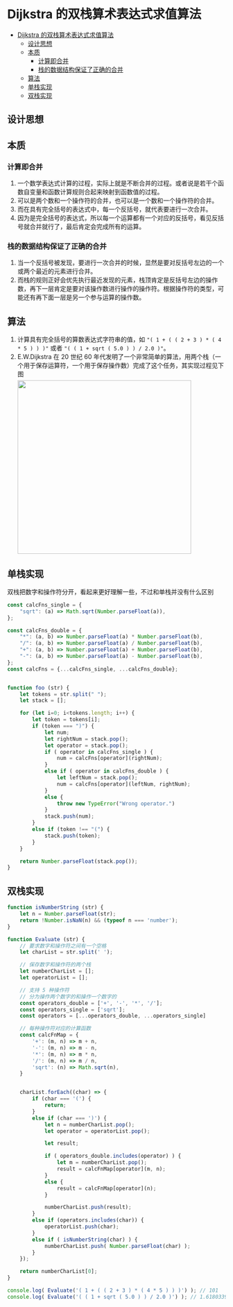 # Dijkstra 的双栈算术表达式求值算法


<!-- TOC -->

- [Dijkstra 的双栈算术表达式求值算法](#dijkstra-的双栈算术表达式求值算法)
    - [设计思想](#设计思想)
    - [本质](#本质)
        - [计算即合并](#计算即合并)
        - [栈的数据结构保证了正确的合并](#栈的数据结构保证了正确的合并)
    - [算法](#算法)
    - [单栈实现](#单栈实现)
    - [双栈实现](#双栈实现)

<!-- /TOC -->


## 设计思想


## 本质
### 计算即合并
1. 一个数学表达式计算的过程，实际上就是不断合并的过程。或者说是若干个函数自变量和函数计算规则合起来映射到函数值的过程。
2. 可以是两个数和一个操作符的合并，也可以是一个数和一个操作符的合并。
3. 而在具有完全括号的表达式中，每一个反括号，就代表要进行一次合并。
4. 因为是完全括号的表达式，所以每一个运算都有一个对应的反括号，看见反括号就合并就行了，最后肯定会完成所有的运算。

### 栈的数据结构保证了正确的合并
1. 当一个反括号被发现，要进行一次合并的时候，显然是要对反括号左边的一个或两个最近的元素进行合并。
2. 而栈的规则正好会优先执行最近发现的元素，栈顶肯定是反括号左边的操作数，再下一层肯定是要对该操作数进行操作的操作符。根据操作符的类型，可能还有再下面一层是另一个参与运算的操作数。


## 算法
1. 计算具有完全括号的算数表达式字符串的值，如 `"( 1 + ( ( 2 + 3 ) * ( 4 * 5 ) ) )"` 或者 `"( ( 1 + sqrt ( 5.0 ) ) / 2.0 )"`。
2. E.W.Dijkstra 在 20 世纪 60 年代发明了一个非常简单的算法，用两个栈（一个用于保存运算符，一个用于保存操作数）完成了这个任务，其实现过程见下图
    <img src="./images/01.png" width="400" style="display: block; margin: 5px 0 10px;" />


## 单栈实现
双栈把数字和操作符分开，看起来更好理解一些，不过和单栈并没有什么区别
```js
const calcFns_single = {
    "sqrt": (a) => Math.sqrt(Number.parseFloat(a)),
};

const calcFns_double = {
    "*": (a, b) => Number.parseFloat(a) * Number.parseFloat(b),
    "/": (a, b) => Number.parseFloat(a) / Number.parseFloat(b),
    "+": (a, b) => Number.parseFloat(a) + Number.parseFloat(b),
    "-": (a, b) => Number.parseFloat(a) - Number.parseFloat(b),
};
const calcFns = {...calcFns_single, ...calcFns_double};


function foo (str) {
    let tokens = str.split(" ");
    let stack = [];

    for (let i=0; i<tokens.length; i++) {
        let token = tokens[i];
        if (token === ")") {
            let num;
            let rightNum = stack.pop();
            let operator = stack.pop();
            if ( operator in calcFns_single ) {
                num = calcFns[operator](rightNum); 
            }
            else if ( operator in calcFns_double ) {
                let leftNum = stack.pop();
                num = calcFns[operator](leftNum, rightNum);
            }
            else {
                throw new TypeError("Wrong operator.")
            }
            stack.push(num);
        }
        else if (token !== "(") {
            stack.push(token);
        }
    }

    return Number.parseFloat(stack.pop());
}
```


## 双栈实现
```js
function isNumberString (str) {
    let n = Number.parseFloat(str);
    return !Number.isNaN(n) && (typeof n === 'number');
}

function Evaluate (str) {
    // 要求数字和操作符之间有一个空格
    let charList = str.split(' ');

    // 保存数字和操作符的两个栈
    let numberCharList = [];
    let operatorList = [];

    // 支持 5 种操作符
    // 分为操作两个数字的和操作一个数字的
    const operators_double = ['+', '-', '*', '/'];
    const operators_single = ['sqrt'];
    const operators = [...operators_double, ...operators_single]

    // 每种操作符对应的计算函数
    const calcFnMap = {
        '+': (m, n) => m + n,
        '-': (m, n) => m - n,
        '*': (m, n) => m * n,
        '/': (m, n) => m / n,
        'sqrt': (n) => Math.sqrt(n),
    }


    charList.forEach((char) => {
        if (char === '(') {
            return;
        }
        else if (char === ')') {
            let n = numberCharList.pop();
            let operator = operatorList.pop();

            let result;

            if ( operators_double.includes(operator) ) {
                let m = numberCharList.pop();
                result = calcFnMap[operator](m, n);
            }
            else {
                result = calcFnMap[operator](n);
            }

            numberCharList.push(result);
        }
        else if (operators.includes(char)) {
            operatorList.push(char);
        }
        else if ( isNumberString(char) ) {
            numberCharList.push( Number.parseFloat(char) );
        }
    });

    return numberCharList[0];
}

console.log( Evaluate('( 1 + ( ( 2 + 3 ) * ( 4 * 5 ) ) )') ); // 101
console.log( Evaluate('( ( 1 + sqrt ( 5.0 ) ) / 2.0 )') ); // 1.618033988749895
```


